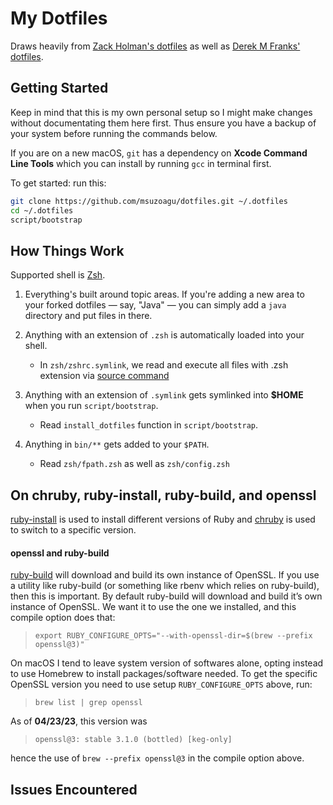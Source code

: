 # My Dotfiles

Draws heavily from [Zack Holman's dotfiles](https://github.com/holman/dotfiles) as well as [Derek M Franks' dotfiles](https://github.com/defrank). 

## Getting Started
Keep in mind that this is my own personal setup so I might make changes without documentating them here first. Thus ensure you 
have a backup of your system before running the commands below. 

If you are on a new macOS, `git` has a dependency on **Xcode Command Line Tools** which you can 
install by running `gcc` in terminal first. 

To get started: run this: 

```sh
git clone https://github.com/msuzoagu/dotfiles.git ~/.dotfiles
cd ~/.dotfiles
script/bootstrap
```


## How Things Work
Supported shell is [Zsh](https://zsh.sourceforge.io). 

1. Everything's built around topic areas. If you're adding a new area to your forked dotfiles — say, "Java" — you can simply add a `java` directory and put files in there. 

2. Anything with an extension of `.zsh` is automatically loaded into your shell.
    - In `zsh/zshrc.symlink`, we read and execute all files with .zsh extension via [source command](https://linuxcommand.org/lc3_man_pages/sourceh.html)
    
3. Anything with an extension of `.symlink` gets symlinked into **$HOME** when you run `script/bootstrap`.
    - Read `install_dotfiles` function in `script/bootstrap`.


4. Anything in `bin/**` gets added to your `$PATH`. 
    - Read `zsh/fpath.zsh` as well as `zsh/config.zsh`


## On chruby, ruby-install, ruby-build, and openssl
[ruby-install]() is used to install different versions of Ruby and [chruby]() is used to switch to a specific version.

#### openssl and ruby-build
[ruby-build](https://github.com/rbenv/ruby-build) will download and build its own instance of OpenSSL. If you use a utility like ruby-build (or something like rbenv which relies on ruby-build), then this is important. By default ruby-build will download and build it’s own instance of OpenSSL. We want it to use the one we installed, and this compile option does that:

>`export RUBY_CONFIGURE_OPTS="--with-openssl-dir=$(brew --prefix openssl@3)"`

On macOS I tend to leave system version of softwares alone, opting instead to use Homebrew to install packages/software needed. To get the specific OpenSSL version you need to use setup `RUBY_CONFIGURE_OPTS` above, run: 
> `brew list | grep openssl`

As of **04/23/23**, this version was 
> `openssl@3: stable 3.1.0 (bottled) [keg-only]` 

hence the use of `brew --prefix openssl@3` in the compile option above.


## Issues Encountered